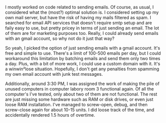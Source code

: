 I mostly worked on code related to sending emails. Of course, as usual, I considered what the (most?) optimal solution is. I considered setting up my own mail server, but have the risk of having my mails filtered as spam. I searched for email API services that doesn't require smtp setup and are faily easy to use, but pretty pricey in terms of just sending an email. The lot of them are for marketing purposes too. Really, I could already send emails with an gmail account, so why not do it just that way?

So yeah, I picked the option of just sending emails with a gmail account. It's free and simple to use. There's a limit of 100-500 emails per day, but I could workaround this limitation by batching emails and send them only two times a day. Plus, with a bit of more work, I could use a custom domain with it. It's a winwin²lose situation. Hopefully, I don't get any penalties from spamming my own email account with junk test messages.

Additionally, around 3:30 PM, I was assigned the work of making the pile of unused computers in computer labory room 3 functional again. Of all the computer's I've tested, only about two of them are not functional. The rest are just missing some hardware such as RAM or disk drives, or even just loose RAM installation. I've managed to screw-open, debug, and then screw-close again for about 10-15 units. I did loose track of the time, and accidentally rendered 1.5 hours of overtime.

